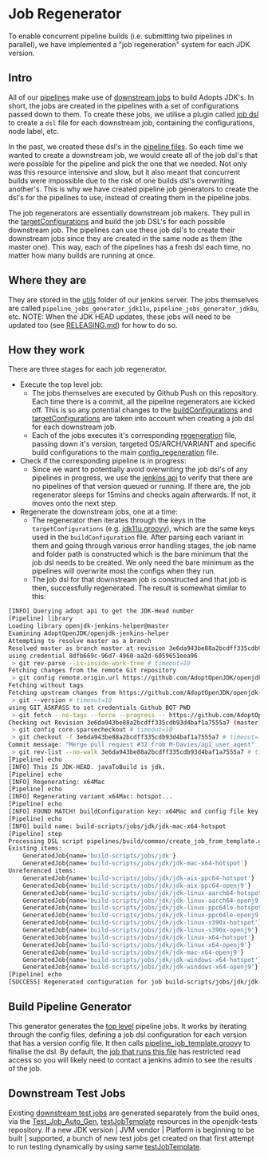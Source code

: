 # Job Regenerator

To enable concurrent pipeline builds (i.e. submitting two pipelines in parallel), we have implemented a "job regeneration" system for each JDK version.

## Intro

All of our [pipelines](https://ci.adoptopenjdk.net/job/build-scripts/) make use of [downstream jobs](https://ci.adoptopenjdk.net/job/build-scripts/job/jobs/) to build Adopts JDK's. In short, the jobs are created in the pipelines with a set of configurations passed down to them.
To create these jobs, we utilise a plugin called [job dsl](https://github.com/jenkinsci/job-dsl-plugin) to create a `dsl` file for each downstream job, containing the configurations, node label, etc.

In the past, we created these dsl's in the [pipeline files](pipelines/build). So each time we wanted to create a downstream job, we would create all of the job dsl's that were possible for the pipeline and pick the one that we needed.
Not only was this resource intensive and slow, but it also meant that concurrent builds were impossible due to the risk of one builds dsl's overwriting another's. This is why we have created pipeline job generators to create the dsl's for the pipelines to use, instead of creating them in the pipeline jobs.

The job regenerators are essentially downstream job makers. They pull in the [targetConfigurations](pipelines/jobs/configurations) and build the job DSL's for each possible downstream job.
The pipelines can use these job dsl's to create their downstream jobs since they are created in the same node as them (the master one). This way, each of the pipelines has a fresh dsl each time, no matter how many builds are running at once.

## Where they are

They are stored in the [utils](https://ci.adoptopenjdk.net/job/build-scripts/job/utils/) folder of our jenkins server. The jobs themselves are called `pipeline_jobs_generator_jdk11u`, `pipeline_jobs_generator_jdk8u`, etc.
NOTE: When the JDK HEAD updates, these jobs will need to be updated too (see [RELEASING.md](https://github.com/AdoptOpenJDK/openjdk-build/blob/master/RELEASING.md#steps-for-every-version)) for how to do so.

## How they work

There are three stages for each job regenerator.

- Execute the top level job:
  - The jobs themselves are executed by Github Push on this repository. Each time there is a commit, all the pipeline regenerators are kicked off. This is so any potential changes to the [buildConfigurations](pipelines/jobs/configurations) and [targetConfigurations](pipelines/jobs/configurations) are taken into account when creating a job dsl for each downstream job.
  - Each of the jobs executes it's corresponding [regeneration](pipelines/build/regeneration) file, passing down it's version, targeted OS/ARCH/VARIANT and specific build configurations to the main [config_regeneration](pipelines/build/common/config_regeneration.groovy) file.
- Check if the corresponding pipeline is in progress:
  - Since we want to potentially avoid overwriting the job dsl's of any pipelines in progress, we use the [jenkins api](https://ci.adoptopenjdk.net/api/) to verify that there are no pipelines of that version queued or running. If there are, the job regenerator sleeps for 15mins and checks again afterwards. If not, it moves onto the next step.
- Regenerate the downstream jobs, one at a time:
  - The regenerator then iterates through the keys in the `targetConfigurations` (e.g. [jdk11u.groovy](pipelines/jobs/configurations/jdk11u.groovy)), which are the same keys used in the `buildConfiguration` file.
  After parsing each variant in them and going through various error handling stages, the job name and folder path is constructed which is the bare minimum that the job dsl needs to be created. We only need the bare minimum as the pipelines will overwrite most the configs when they run.
  - The job dsl for that downstream job is constructed and that job is then, successfully regenerated. The result is somewhat similar to this:

```bash
[INFO] Querying adopt api to get the JDK-Head number
[Pipeline] library
Loading library openjdk-jenkins-helper@master
Examining AdoptOpenJDK/openjdk-jenkins-helper
Attempting to resolve master as a branch
Resolved master as branch master at revision 3e6da943be88a2bcdff335cdb93d4baf1a7555a7
using credential 8dfb669c-96d7-4960-aa2d-6059651eea96
 > git rev-parse --is-inside-work-tree # timeout=10
Fetching changes from the remote Git repository
 > git config remote.origin.url https://github.com/AdoptOpenJDK/openjdk-jenkins-helper.git # timeout=10
Fetching without tags
Fetching upstream changes from https://github.com/AdoptOpenJDK/openjdk-jenkins-helper.git
 > git --version # timeout=10
using GIT_ASKPASS to set credentials Github BOT PWD
 > git fetch --no-tags --force --progress -- https://github.com/AdoptOpenJDK/openjdk-jenkins-helper.git +refs/heads/master:refs/remotes/origin/master # timeout=10
Checking out Revision 3e6da943be88a2bcdff335cdb93d4baf1a7555a7 (master)
 > git config core.sparsecheckout # timeout=10
 > git checkout -f 3e6da943be88a2bcdff335cdb93d4baf1a7555a7 # timeout=10
Commit message: "Merge pull request #32 from M-Davies/api_user_agent"
 > git rev-list --no-walk 3e6da943be88a2bcdff335cdb93d4baf1a7555a7 # timeout=10
[Pipeline] echo
[INFO] This IS JDK-HEAD. javaToBuild is jdk.
[Pipeline] echo
[INFO] Regenerating: x64Mac
[Pipeline] echo
[INFO] Regenerating variant x64Mac: hotspot...
[Pipeline] echo
[INFO] FOUND MATCH! buildConfiguration key: x64Mac and config file key: x64Mac
[Pipeline] echo
[INFO] build name: build-scripts/jobs/jdk/jdk-mac-x64-hotspot
[Pipeline] step
Processing DSL script pipelines/build/common/create_job_from_template.groovy
Existing items:
    GeneratedJob{name='build-scripts/jobs/jdk'}
    GeneratedJob{name='build-scripts/jobs/jdk/jdk-mac-x64-hotspot'}
Unreferenced items:
    GeneratedJob{name='build-scripts/jobs/jdk/jdk-aix-ppc64-hotspot'}
    GeneratedJob{name='build-scripts/jobs/jdk/jdk-aix-ppc64-openj9'}
    GeneratedJob{name='build-scripts/jobs/jdk/jdk-linux-aarch64-hotspot'}
    GeneratedJob{name='build-scripts/jobs/jdk/jdk-linux-aarch64-openj9'}
    GeneratedJob{name='build-scripts/jobs/jdk/jdk-linux-ppc64le-hotspot'}
    GeneratedJob{name='build-scripts/jobs/jdk/jdk-linux-ppc64le-openj9'}
    GeneratedJob{name='build-scripts/jobs/jdk/jdk-linux-s390x-hotspot'}
    GeneratedJob{name='build-scripts/jobs/jdk/jdk-linux-s390x-openj9'}
    GeneratedJob{name='build-scripts/jobs/jdk/jdk-linux-x64-hotspot'}
    GeneratedJob{name='build-scripts/jobs/jdk/jdk-linux-x64-openj9'}
    GeneratedJob{name='build-scripts/jobs/jdk/jdk-mac-x64-openj9'}
    GeneratedJob{name='build-scripts/jobs/jdk/jdk-windows-x64-hotspot'}
    GeneratedJob{name='build-scripts/jobs/jdk/jdk-windows-x64-openj9'}
[Pipeline] echo
[SUCCESS] Regenerated configuration for job build-scripts/jobs/jdk/jdk-mac-x64-hotspot
```

## Build Pipeline Generator

This generator generates the [top level](https://ci.adoptopenjdk.net/job/build-scripts/) pipeline jobs. It works by iterating through the config files, defining a job dsl configuration for each version that has a version config file.
It then calls [pipeline_job_template.groovy](pipelines/jobs/pipeline_job_template.groovy) to finalise the dsl. By default, the [job that runs this file](https://ci.adoptopenjdk.net/job/build-scripts/job/utils/job/build-pipeline-generator/) has restricted read access so you will likely need to contact a jenkins admin to see the results of the job.

## Downstream Test Jobs

Existing [downstream test jobs](https://ci.adoptopenjdk.net/view/Test_openjdk/) are generated separately from the build ones, via the [Test_Job_Auto_Gen](https://ci.adoptopenjdk.net/view/Test_grinder/job/Test_Job_Auto_Gen/),
[testJobTemplate](https://github.com/AdoptOpenJDK/openjdk-tests/blob/master/buildenv/jenkins/testJobTemplate) resources in the openjdk-tests repository.
If a new JDK version | JVM vendor | Platform is beginning to be built | supported, a bunch of new test jobs get created on that first attempt to run testing dynamically by using same [testJobTemplate](https://github.com/AdoptOpenJDK/openjdk-tests/blob/master/buildenv/jenkins/testJobTemplate).
